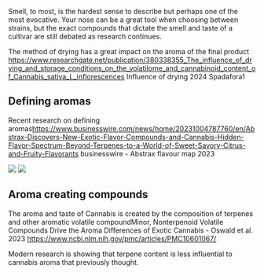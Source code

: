 Smell, to most, is the hardest sense to describe but perhaps one of the most evocative. Your nose can be a great tool when choosing between strains, but the exact compounds that dictate the smell and taste of a cultivar are still debated as research continues.

The method of drying has a great impact on the aroma of the final product<ref>
https://www.researchgate.net/publication/380338355_The_influence_of_drying_and_storage_conditions_on_the_volatilome_and_cannabinoid_content_of_Cannabis_sativa_L_inflorescences Influence of drying 2024 Spadafora1</ref>





## Defining aromas
Recent research on defining aromas<ref>https://www.businesswire.com/news/home/20231004787760/en/Abstrax-Discovers-New-Exotic-Flavor-Compounds-and-Cannabis-Hidden-Flavor-Spectrum-Beyond-Terpenes-to-a-World-of-Sweet-Savory-Citrus-and-Fruity-Flavorants businesswire - Abstrax flavour map 2023</ref>

<img src="images\Abstrax-Exotic-Cannabis-Aroma-Spectrum.jpg" class="full">


<img src="images\Abstrax-Exotic-Cannabis-Flavorants-Table.jpg" class="full">


## Aroma creating compounds
The aroma and taste of Cannabis is created by the composition of terpenes and other aromatic volatile compound<ref>Minor, Nonterpenoid Volatile Compounds Drive the Aroma Differences of Exotic Cannabis - Oswald et al. 2023 https://www.ncbi.nlm.nih.gov/pmc/articles/PMC10601067/</ref>

Modern research is showing that terpene content is less influential to cannabis aroma that previously thought.